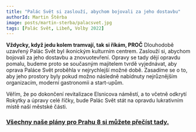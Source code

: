 ```yaml
---
title: "Palác Svět si zaslouží, abychom bojovali za jeho dostavbu"
authorId: Martin Štěrba
image: posts/martin-sterba/palacsvet.jpg
tags: [Palác Svět, Libeň, Volby 2022]
---
```


**Vždycky, když jedu kolem tramvají, tak si říkám, PROČ** Dlouhodobě uzavřený Palác Svět byl ikonickým kulturním centrem. Zaslouží si, abychom bojovali za jeho dostavbu a znovuotevření. Opravy se tady dějí opravdu pomalu, budeme proto se současným majitelem tvrdě vyjednávat, aby oprava Paláce Svět proběhla v nejrychlejší možné době. Zasadíme se o to, aby jeho prostory byly pokud možno následně nabídnuty nejrůznějším organizacím, moderní gastronomii a start-upům.

Věřím, že po dokončení revitalizace Elsnicova náměstí, a to včetně odkrytí Rokytky a úpravy celé říčky, bude Palác Svět stát na opravdu lukrativním místě naší městské části. 

### [Všechny naše plány pro Prahu 8 si můžete přečíst tady.](https://praha8.pirati.cz/volby/2022-komunalni.html?pohled=program)
